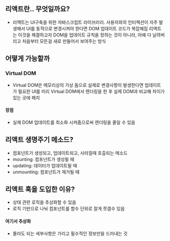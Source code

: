 ## 리액트란.. 무엇일까요?
- 리액트는 UI구축을 위한 자바스크립트 라이브러리. 사용자와의 인터렉션이 자주 발생해서 UI를 동적으로 변경시켜야 한다면 DOM 업데이트 코드가 복잡해짐
리액트는 이것을 해결하고자 DOM을 업데이트 규칙을 정하는 것이 아니라, 아예 다 날려버리고 처음부터 모든걸 새로 만들어서 보여주는 방식

## 어떻게 가능할까
### Virtual DOM
- Virtual DOM은 메모리상의 가상 돔으로 실제로 변경사항이 발생한다면 업데이트가 필요한 UI를 미리 Virtual DOM에서 렌더링을 한 후 실제 DOM과 비교해 차이가 있는 곳에 패치

#### 장점
- 실제 DOM 업데이트를 최소화 시켜줌으로써 렌더링을 줄일 수 있음

## 리액트 생명주기 메소드?
- 컴포넌트가 생성되고, 업데이트되고, 사라질때 호출되는 메소드
- mounting: 컴포넌트가 생성될 때 
- updating: 데이터가 업데이트될 때
- unmounting: 컴포넌트가 제거될 때


## 리액트 훅을 도입한 이유?
- 상태 관련 로직을 추상화할 수 있음
- 로직 기반으로 나눠 컴포넌트를 함수 단위로 잘게 쪼갤수 있음

#### 여기서 추상화
- 몰라도 되는 세부사항은 가리고 필수적인 정보만을 드러내는 것
